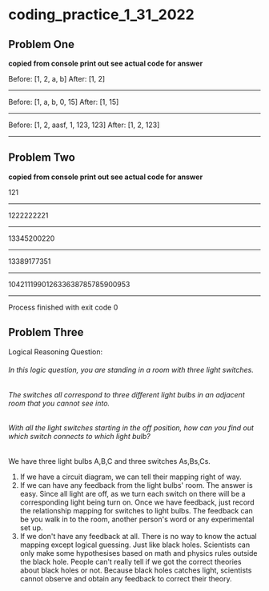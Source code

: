 # coding_practice_1_31_2022
## Problem One
**copied from console print out see actual code for answer**

Before: [1, 2, a, b]
After: [1, 2]
________________________________
Before: [1, a, b, 0, 15]
After: [1, 15]
________________________________
Before: [1, 2, aasf, 1, 123, 123]
After: [1, 2, 123]
________________________________
## Problem Two
**copied from console print out see actual code for answer**

121
________________________________
1222222221
________________________________
13345200220
________________________________
13389177351
________________________________
104211199012633638785785900953
________________________________

Process finished with exit code 0

## Problem Three
Logical Reasoning Question:
######   In this logic question, you are standing in a room with three light switches.
######   The switches all correspond to three different light bulbs in an adjacent room that you cannot see into.
######   With all the light switches starting in the off position, how can you find out which switch connects to which light bulb?

We have three light bulbs A,B,C and three switches As,Bs,Cs.
1. If we have a circuit diagram, we can tell their mapping right of way.
2. If we can have any feedback from the light bulbs' room. The answer is easy. Since all light are off, as we
turn each switch on there will be a corresponding light being turn on. Once we have feedback, just record
the relationship mapping for switches to light bulbs. The feedback can be you walk in to the room, another
person's word or any experimental set up.
3. If we don't have any feedback at all. There is no way to know the actual mapping except logical guessing.
Just like black holes.
Scientists can only make some hypothesises based on math and physics rules outside the black hole. People
can't really tell if we got the correct theories about black holes or not. Because black holes catches light,
scientists cannot observe and obtain any feedback to correct their theory.

